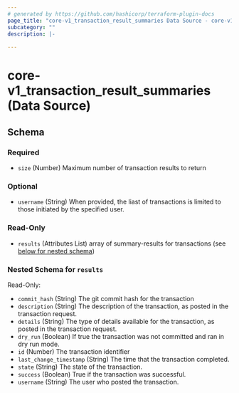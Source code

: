 ```yaml
---
# generated by https://github.com/hashicorp/terraform-plugin-docs
page_title: "core-v1_transaction_result_summaries Data Source - core-v1"
subcategory: ""
description: |-
  
---
```


# core-v1_transaction_result_summaries (Data Source)





<!-- schema generated by tfplugindocs -->
## Schema

### Required

- `size` (Number) Maximum number of transaction results to return

### Optional

- `username` (String) When provided, the liast of transactions is limited to those initiated by the specified user.

### Read-Only

- `results` (Attributes List) array of summary-results for transactions (see [below for nested schema](#nestedatt--results))

<a id="nestedatt--results"></a>
### Nested Schema for `results`

Read-Only:

- `commit_hash` (String) The git commit hash for the transaction
- `description` (String) The description of the transaction, as posted in the transaction request.
- `details` (String) The type of details available for the transaction, as posted in the transaction request.
- `dry_run` (Boolean) If true the transaction was not committed and ran in dry run mode.
- `id` (Number) The transaction identifier
- `last_change_timestamp` (String) The time that the transaction completed.
- `state` (String) The state of the transaction.
- `success` (Boolean) True if the transaction was successful.
- `username` (String) The user who posted the transaction.
